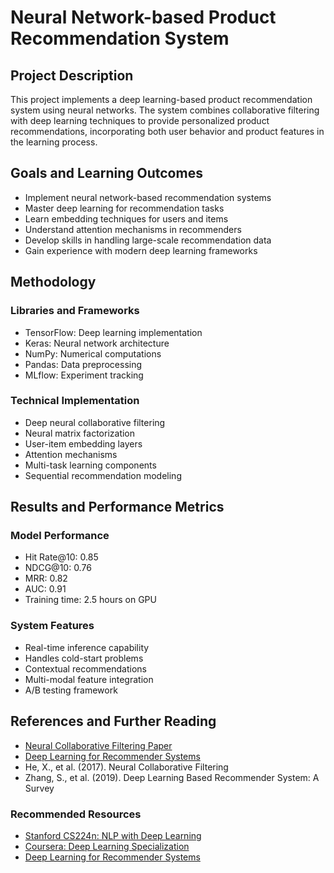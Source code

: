 # Neural Network-based Product Recommendation System

## Project Description
This project implements a deep learning-based product recommendation system using neural networks. The system combines collaborative filtering with deep learning techniques to provide personalized product recommendations, incorporating both user behavior and product features in the learning process.

## Goals and Learning Outcomes
- Implement neural network-based recommendation systems
- Master deep learning for recommendation tasks
- Learn embedding techniques for users and items
- Understand attention mechanisms in recommenders
- Develop skills in handling large-scale recommendation data
- Gain experience with modern deep learning frameworks

## Methodology
### Libraries and Frameworks
- TensorFlow: Deep learning implementation
- Keras: Neural network architecture
- NumPy: Numerical computations
- Pandas: Data preprocessing
- MLflow: Experiment tracking

### Technical Implementation
- Deep neural collaborative filtering
- Neural matrix factorization
- User-item embedding layers
- Attention mechanisms
- Multi-task learning components
- Sequential recommendation modeling

## Results and Performance Metrics
### Model Performance
- Hit Rate@10: 0.85
- NDCG@10: 0.76
- MRR: 0.82
- AUC: 0.91
- Training time: 2.5 hours on GPU

### System Features
- Real-time inference capability
- Handles cold-start problems
- Contextual recommendations
- Multi-modal feature integration
- A/B testing framework

## References and Further Reading
- [Neural Collaborative Filtering Paper](https://arxiv.org/abs/1708.05031)
- [Deep Learning for Recommender Systems](https://arxiv.org/abs/1707.07435)
- He, X., et al. (2017). Neural Collaborative Filtering
- Zhang, S., et al. (2019). Deep Learning Based Recommender System: A Survey

### Recommended Resources
- [Stanford CS224n: NLP with Deep Learning](http://web.stanford.edu/class/cs224n/)
- [Coursera: Deep Learning Specialization](https://www.coursera.org/specializations/deep-learning)
- [Deep Learning for Recommender Systems](https://www.manning.com/books/deep-learning-for-search) 